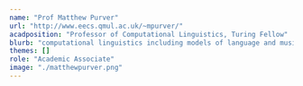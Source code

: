 ```yaml
---
name: "Prof Matthew Purver"
url: "http://www.eecs.qmul.ac.uk/~mpurver/"
acadposition: "Professor of Computational Linguistics, Turing Fellow"
blurb: "computational linguistics including models of language and music"
themes: []
role: "Academic Associate"
image: "./matthewpurver.png"
---
```

